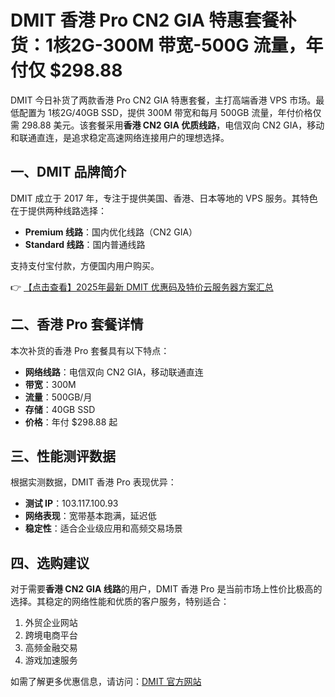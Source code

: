 # DMIT 香港 Pro CN2 GIA 特惠套餐补货：1核2G-300M 带宽-500G 流量，年付仅 $298.88

DMIT 今日补货了两款香港 Pro CN2 GIA 特惠套餐，主打高端香港 VPS 市场。最低配置为 1核2G/40GB SSD，提供 300M 带宽和每月 500GB 流量，年付价格仅需 298.88 美元。该套餐采用**香港 CN2 GIA 优质线路**，电信双向 CN2 GIA，移动和联通直连，是追求稳定高速网络连接用户的理想选择。

## 一、DMIT 品牌简介

DMIT 成立于 2017 年，专注于提供美国、香港、日本等地的 VPS 服务。其特色在于提供两种线路选择：
- **Premium 线路**：国内优化线路（CN2 GIA）
- **Standard 线路**：国内普通线路

支持支付宝付款，方便国内用户购买。

👉 [【点击查看】2025年最新 DMIT 优惠码及特价云服务器方案汇总](https://bit.ly/dmit_coupon)

## 二、香港 Pro 套餐详情

本次补货的香港 Pro 套餐具有以下特点：
- **网络线路**：电信双向 CN2 GIA，移动联通直连
- **带宽**：300M
- **流量**：500GB/月
- **存储**：40GB SSD
- **价格**：年付 $298.88 起

## 三、性能测评数据

根据实测数据，DMIT 香港 Pro 表现优异：
- **测试 IP**：103.117.100.93
- **网络表现**：宽带基本跑满，延迟低
- **稳定性**：适合企业级应用和高频交易场景

## 四、选购建议

对于需要**香港 CN2 GIA 线路**的用户，DMIT 香港 Pro 是当前市场上性价比极高的选择。其稳定的网络性能和优质的客户服务，特别适合：
1. 外贸企业网站
2. 跨境电商平台
3. 高频金融交易
4. 游戏加速服务

如需了解更多优惠信息，请访问：[DMIT 官方网站](https://bit.ly/dmit_coupon)